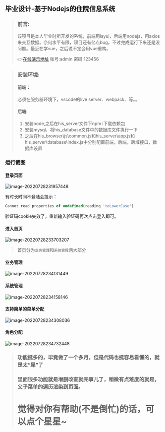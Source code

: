 ##  毕业设计-基于Nodejs的住院信息系统

> ### 前言:
>
> 该项目是本人毕业时所开发的系统，前端用layui，后端用nodejs，用axios来交互数据。奈何水平有限，项目还有亿点bug，不过完成运行下来还是没问题。最近在学vue，之后说不定会用vue重构。
>
> 👉[在线演示地址](https://project.thinkpeach.cn/his_browser/page/login.html)      账号:admin   密码:123456

> ### 安装环境:
> #### 前端：
> 必须在服务器环境下，vscode的live server、webpack、等。。
> #### 后端:
> 1. 安装node,之后在his_server文件下npm i下载依赖包
> 2. 安装mysql，将his_database文件中的数据库文件执行一下
> 3. 之后在his_browser\js\common.js和his_server\app.js和his_server\database\index.js中分别配置前端，后端，跨域接口，数据库设置

### 运行截图

#### 登录页面

![image-20220728231957448](https://wordpress-1253884057.cos.ap-beijing.myqcloud.com/typora/image-20220728231957448.png)

有时长时间不登陆会提示：

```js
Cannot read properties of undefined(reading 'toLowerCase')
```

验证码cookie失效了，重新输入验证码再次点击登入即可。

#### 进入首页

![image-20220728233703207](https://bucket.thinkpeach.cn/typora/image-20220728233703207.png)

> 首页分为`业务管理`和`系统管理`两大部分

#### 业务管理

![image-20220728234131449](https://bucket.thinkpeach.cn/typora/image-20220728234131449.png)

#### 系统管理

![image-20220728234158146](https://bucket.thinkpeach.cn/typora/image-20220728234158146.png)

#### 支持简单的菜单分配

![image-20220728234308036](https://bucket.thinkpeach.cn/typora/image-20220728234308036.png)

#### 角色分配

![image-20220728234732448](https://bucket.thinkpeach.cn/typora/image-20220728234732448.png)

> ### 功能挺多的，毕竟做了一个多月，但是代码也挺容易看懂的，就是太“屎”了
>
> ### 里面很多功能就是增删改查就完事儿了，稍微有点难度的就是，父子菜单的遍历渲染到页面。
>
> # 觉得对你有帮助(不是倒忙)的话，可以点个星星~
